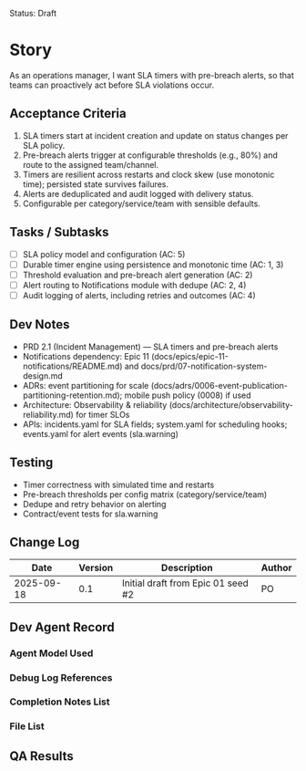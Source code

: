 Status: Draft

# Story
As an operations manager,
I want SLA timers with pre-breach alerts,
so that teams can proactively act before SLA violations occur.

## Acceptance Criteria
1. SLA timers start at incident creation and update on status changes per SLA policy.
2. Pre-breach alerts trigger at configurable thresholds (e.g., 80%) and route to the assigned team/channel.
3. Timers are resilient across restarts and clock skew (use monotonic time); persisted state survives failures.
4. Alerts are deduplicated and audit logged with delivery status.
5. Configurable per category/service/team with sensible defaults.

## Tasks / Subtasks
- [ ] SLA policy model and configuration (AC: 5)
- [ ] Durable timer engine using persistence and monotonic time (AC: 1, 3)
- [ ] Threshold evaluation and pre-breach alert generation (AC: 2)
- [ ] Alert routing to Notifications module with dedupe (AC: 2, 4)
- [ ] Audit logging of alerts, including retries and outcomes (AC: 4)

## Dev Notes
- PRD 2.1 (Incident Management) — SLA timers and pre-breach alerts
- Notifications dependency: Epic 11 (docs/epics/epic-11-notifications/README.md) and docs/prd/07-notification-system-design.md
- ADRs: event partitioning for scale (docs/adrs/0006-event-publication-partitioning-retention.md); mobile push policy (0008) if used
- Architecture: Observability & reliability (docs/architecture/observability-reliability.md) for timer SLOs
- APIs: incidents.yaml for SLA fields; system.yaml for scheduling hooks; events.yaml for alert events (sla.warning)

## Testing
- Timer correctness with simulated time and restarts
- Pre-breach thresholds per config matrix (category/service/team)
- Dedupe and retry behavior on alerting
- Contract/event tests for sla.warning

## Change Log
| Date       | Version | Description                                  | Author |
|------------|---------|----------------------------------------------|--------|
| 2025-09-18 | 0.1     | Initial draft from Epic 01 seed #2           | PO     |

## Dev Agent Record

### Agent Model Used
<record at implementation time>

### Debug Log References
<links at implementation time>

### Completion Notes List
<notes at implementation time>

### File List
<files at implementation time>

## QA Results
<QA to fill>

